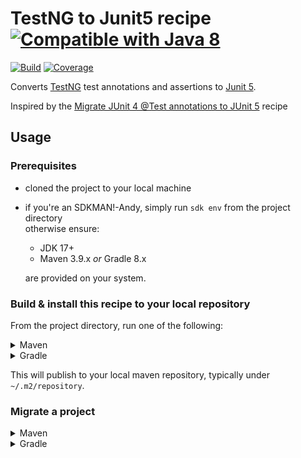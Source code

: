 # TestNG to Junit5 recipe   [![Compatible with Java 8](https://img.shields.io/badge/Works%20on%20Java-8-seagreen?logo=openjdk&labelColor=snow&logoColor=black)](#)

[![Build](https://github.com/Philzen/rewrite-recipe-testng-to-junit-jupiter/actions/workflows/ci.yml/badge.svg)](https://github.com/Philzen/rewrite-recipe-testng-to-junit-jupiter/actions/workflows/ci.yml)
[![Coverage](https://sonarcloud.io/api/project_badges/measure?project=Philzen_rewrite-recipe-testng-to-junit-jupiter&metric=coverage)](https://sonarcloud.io/summary/new_code?id=Philzen_rewrite-recipe-testng-to-junit-jupiter)

Converts [TestNG](https://testng.org/) test annotations and assertions to
[Junit 5](https://junit.org/junit5/docs/current/user-guide/).

Inspired by the [Migrate JUnit 4 @Test annotations to JUnit 5](https://docs.openrewrite.org/recipes/java/testing/junit5/updatetestannotation) recipe

## Usage

### Prerequisites

- cloned the project to your local machine 
- if you're an SDKMAN!-Andy, simply run `sdk env` from the project directory   
  otherwise ensure:  
   - JDK 17+
   - Maven 3.9.x *or* Gradle 8.x  

   are provided on your system.

### Build & install this recipe to your local repository

From the project directory, run one of the following: 

<details><summary>Maven</summary>
<p>

```bash
mvn install -DskipTests
```
</p>
</details> 

<details><summary>Gradle</summary>
<p>

```bash
./gradlew publishToMavenLocal
# or ./gradlew pTML
# or mvn install
```
</p>
</details> 

This will publish to your local maven repository, typically under `~/.m2/repository`.

### Migrate a project

<details><summary>Maven</summary>
<p>

In the `pom.xml` of a different project you wish to run the recipe on, 
make it a plugin dependency of rewrite-maven-plugin:

```xml
<project>
  <build>
    <plugins>
      <plugin>
        <groupId>org.openrewrite.maven</groupId>
        <artifactId>rewrite-maven-plugin</artifactId>
        <version>5.33.0</version>
        <configuration>
          <activeRecipes>
            <recipe>org.philzen.oss.testng.MigrateToJunit5</recipe>
          </activeRecipes>
        </configuration>
        <dependencies>
          <dependency>
            <groupId>org.philzen.oss</groupId>
            <artifactId>rewrite-testng-to-junit5</artifactId>
            <version>1.0.1-SNAPSHOT</version>
          </dependency>
        </dependencies>
      </plugin>
    </plugins>
  </build>
</project>
```
Now run the recipe via `mvn rewrite:run`.
</details> 

<details><summary>Gradle</summary>
<p>

Unlike Maven, Gradle must be explicitly configured to resolve dependencies from Maven local.
In the root project of a gradle build that you wish to run this recipe on,
make it a dependency of the `rewrite` configuration:

```groovy
plugins {
    id("java")
    id("org.openrewrite.rewrite") version("latest.release")
}

repositories {
    mavenLocal()
    mavenCentral()
}

dependencies {
    rewrite("com.yourorg:rewrite-recipe-starter:latest.integration")
}

rewrite {
    activeRecipe("com.yourorg.NoGuavaListsNewArrayList")
}
```

Now run the recipe via `gradlew rewriteRun`.
</details>
